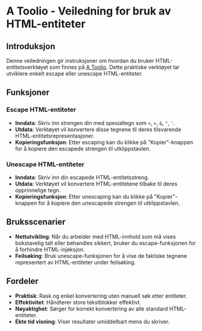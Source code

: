 # A Toolio - Veiledning for bruk av HTML-entiteter

## Introduksjon
Denne veiledningen gir instruksjoner om hvordan du bruker HTML-entitetsverktøyet som finnes på [A Toolio](https://atoolio.com/html-entities). Dette praktiske verktøyet lar utviklere enkelt escape eller unescape HTML-entiteter.

## Funksjoner

### Escape HTML-entiteter
- **Inndata**: Skriv inn strengen din med spesialtegn som `<`, `>`, `&`, `"`, `'`.
- **Utdata**: Verktøyet vil konvertere disse tegnene til deres tilsvarende HTML-entitetsrepresentasjoner.
- **Kopieringsfunksjon**: Etter escaping kan du klikke på "Kopier"-knappen for å kopiere den escapede strengen til utklippstavlen.

### Unescape HTML-entiteter
- **Inndata**: Skriv inn din escapede HTML-entitetsstreng.
- **Utdata**: Verktøyet vil konvertere HTML-entitetene tilbake til deres opprinnelige tegn.
- **Kopieringsfunksjon**: Etter unescaping kan du klikke på "Kopier"-knappen for å kopiere den unescapede strengen til utklippstavlen.

## Bruksscenarier
- **Nettutvikling**: Når du arbeider med HTML-innhold som må vises bokstavelig talt eller behandles sikkert, bruker du escape-funksjonen for å forhindre HTML-injeksjon.
- **Feilsøking**: Bruk unescape-funksjonen for å vise de faktiske tegnene representert av HTML-entiteter under feilsøking.

## Fordeler
- **Praktisk**: Rask og enkel konvertering uten manuell søk etter entiteter.
- **Effektivitet**: Håndterer store tekstblokker effektivt.
- **Nøyaktighet**: Sørger for korrekt konvertering av alle standard HTML-entiteter.
- **Ekte tid visning**: Viser resultater umiddelbart mens du skriver.